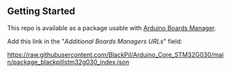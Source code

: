 ## Getting Started

This repo is available as a package usable with [Arduino Boards Manager](https://www.arduino.cc/en/guide/cores).

Add this link in the "*Additional Boards Managers URLs*" field:

https://raw.githubusercontent.com/BlackPil/Arduino_Core_STM32G030/main/package_blackpillstm32g030_index.json
